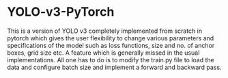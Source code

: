 # YOLO-v3-PyTorch
This is a version of YOLO v3 completely implemented from scratch in pytorch which gives the user flexibility to change various parameters and specifications of the model such as loss functions, size and no. of anchor boxes, grid size etc. A feature which is generally missed in the usual implementations. All one has to do is to modify the train.py file to load the data and configure batch size and implement a forward and backward pass.
